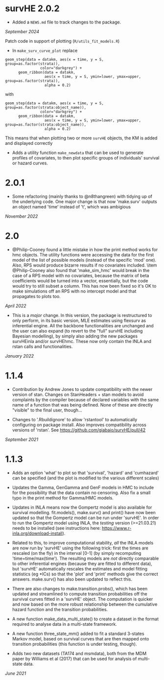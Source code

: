 # survHE 2.0.2

* Added a `NEWS.md` file to track changes to the package.

_September 2024_

Patch code in support of plotting (`R/utils_fit_models.R`)

* In `make_surv_curve_plot` replace 
```
geom_step(data = datakm, aes(x = time, y = S, group=as.factor(strata)),
                color="darkgrey") + 
      geom_ribbon(data = datakm,
                  aes(x = time, y = S, ymin=lower, ymax=upper, group=as.factor(strata)),
                  alpha = 0.2) 
```
with
```
geom_step(data = datakm, aes(x = time, y = S, group=as.factor(strata:object_name)),
                color="darkgrey") + 
      geom_ribbon(data = datakm,
                  aes(x = time, y = S, ymin=lower, ymax=upper, group=as.factor(strata:object_name)),
                  alpha = 0.2) 
```
This means that when plotting two or more `survHE` objects, the KM is added and displayed correctly

* Adds a utility function `make_newdata` that can be used to generate profiles of covariates, to then plot specific groups of individuals' survival or hazard curves.

# 2.0.1

* Some refactoring (mainly thanks to @n8thangreen) with tidying up of the underlying code. One major change is that now 'make.surv' outputs an object named 'time' instead of 't', which was ambigious

_November 2022_

# 2.0

* @Philip-Cooney found a little mistake in how the print method works for hmc objects. The utility functions were accessing the data for the     first model of the list of possible models (instead of the specific 'mod' one). Also, RPS would produce bizarre results if no covariates included.
    \item @Philip-Cooney also found that 'make_sim_hmc' would break in the case of a RPS model with no covariates, because the matrix of beta coefficients would be turned into a vector, essentially, but the code would try to still subset a column. This has now been fixed so it's OK to make simulations off an RPS with no intercept model and that propagates to plots too.
    
_April 2022_

* This is a *major* change. In this version, the package is restructured to only perform, in its basic version, MLE estimates using flexsurv as 
    inferential engine. All the backbone functionalities are unchanged and the user can also expand (to revert to the "full" survHE including Bayesian modelling), by simply also adding the new packages survHEinla and/or survHEhmc. These now only contain the INLA and rstan calls and functionalities.
    
_January 2022_

# 1.1.4

* Contribution by Andrew Jones to update compatibility with the newer version of stan. Changes on StanHeaders + stan models to avoid complaints by 
the compiler because of declared variables with the same name of a function that was being defined. None of these are directly "visible" to the final user, though...

* Changes to '.Rbuildignore' to allow 'rstantool' to automatically configuring on package install. Also improves compatibility across versions of
'rstan'. See https://github.com/giabaio/survHE/pull/42

_September 2021_

# 1.1.3

* Adds an option 'what' to plot so that 'survival', 'hazard' and 'cumhazard' can be specified (and the plot is modified to the various different scales)

* Updates the Gamma, GenGamma and GenF models in HMC to include for the possibility that the data contain no censoring. Also fix a small typo in the print method for Gamma/HMC models.

* Updates in INLA means now the Gompertz model is also available for survival modelling. fit.models(), make.surv() and print() have now been updated so that the Gompertz model can be run under 'survHE'. In order to run the Gompertz model using INLA, the *testing* version (>=21.03.21) needs to be installed (see instructions here: https://www.r-inla.org/download-install).

* Related to this, to improve computational stability, *all* the INLA models are now run by 'survHE' using the following trick: first the times are rescaled (on the fly) in the interval [0-1] (by simply recomputing 'time=time/max(time'). The resulting models are *not* directly comparable to other inferential engines (because they are fitted to different data), but 'survHE' automatically rescales the estimates and model fitting statistics (eg *ICs) so that the 'plot' and 'print' methods give the correct answers. make.surv() has also been updated to reflect this.

* There are also changes to make.transition.probs(), which has been updated and streamlined to compute transition probabilities off the survival curves fitted in a 'survHE' object. The computation is quicker and now based on the more robust relationship between the cumulative hazard function
and the transition probabilities.

* A new function make_data_multi_state() to create a dataset in the format required to analyse data in a multi-state framework.

* A new function three_state_mm() added to fit a standard 3-states Markov model, based on survival curves that are then mapped onto transition probabilities (this function is under testing, though).

* Adds two new datasets (TA174 and msmdata), both from the MDM paper by Williams et al (2017) that can be used for analysis of multi-state data.

_June 2021_
